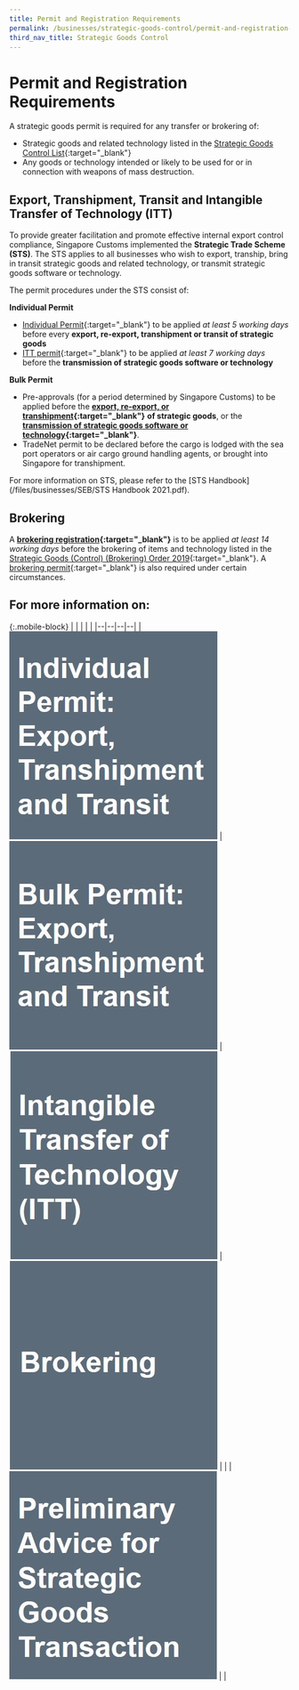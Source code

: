 ```yaml
---
title: Permit and Registration Requirements
permalink: /businesses/strategic-goods-control/permit-and-registration-requirements
third_nav_title: Strategic Goods Control
---
```

# Permit and Registration Requirements

A strategic goods permit is required for any transfer or brokering of:

-   Strategic goods and related technology listed in the [Strategic Goods Control List](/businesses/strategic-goods-control/strategic-goods-control-list){:target="_blank"}
-   Any goods or technology intended or likely to be used for or in connection with weapons of mass destruction.

## Export, Transhipment, Transit and Intangible Transfer of Technology (ITT)

To provide greater facilitation and promote effective internal export control compliance, Singapore Customs implemented the  **Strategic Trade Scheme (STS)**. The STS applies to all businesses who wish to export, tranship, bring in transit strategic goods and related technology, or transmit strategic goods software or technology.

The permit procedures under the STS consist of:

**Individual Permit**

-   [Individual Permit](/businesses/strategic-goods-control/permit-and-registration-requirements/individual-permit-export-transhipment-and-transit){:target="_blank"}  to be applied  _at least 5 working days_  before every  **export, re-export, transhipment or transit of strategic goods**
-   [ITT permit](/businesses/strategic-goods-control/permit-and-registration-requirements/intangible-transfer-of-technology-itt){:target="_blank"}  to be applied  _at least 7 working days_  before the  **transmission of strategic goods software or technology**

**Bulk Permit**

-   Pre-approvals (for a period determined by Singapore Customs) to be applied before the  **[export, re-export, or transhipment](/businesses/strategic-goods-control/permit-and-registration-requirements/bulk-permit-export-transhipment-and-intangible-transfer-of-technology){:target="_blank"}** **of strategic goods**, or the  **[transmission of strategic goods software or technology](/businesses/strategic-goods-control/permit-and-registration-requirements/intangible-transfer-of-technology-itt){:target="_blank"}**.
-   TradeNet permit to be declared before the cargo is lodged with the sea port operators or air cargo ground handling agents, or brought into Singapore for transhipment.

For more information on STS, please refer to the [STS Handbook](/files/businesses/SEB/STS Handbook 2021.pdf).

## Brokering

A  **[brokering registration](/businesses/strategic-goods-control/permit-and-registration-requirements/brokering){:target="_blank"}** is to be applied _at least 14 working days_  before the brokering of items and technology listed in the  [Strategic Goods (Control) (Brokering) Order 2019](https://sso.agc.gov.sg/SL/SGCA2002-S534-2019?DocDate=20190801=20190801){:target="_blank"}. A  [brokering permit](/businesses/strategic-goods-control/permit-and-registration-requirements/brokering){:target="_blank"}  is also required under certain circumstances.


## For more information on:

{:.mobile-block}
|  |  |  |  |
|--|--|--|--|
| [![](/images/SGC/PRR1.jpg)](/individual-permit-export-transhipment-and-transit) | [![](/images/SGC/prr2.jpg)](/businesses/strategic-goods-control/permit-and-registration-requirements/bulk-permit-export-transhipment-and-intangible-transfer-of-technology) | [![](/images/SGC/PRR3.jpg)](/businesses/strategic-goods-control/permit-and-registration-requirements/intangible-transfer-of-technology-itt) |  [![](/images/SGC/PRR4.jpg)](/businesses/strategic-goods-control/permit-and-registration-requirements/brokering) |  |
| [![](/images/SGC/PRR5.jpg)](/businesses/strategic-goods-control/permit-and-registration-requirements/preliminary-advice-for-strategic-goods-transaction) |  |